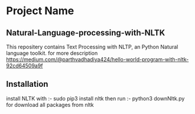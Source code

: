 # Project Name
## Natural-Language-processing-with-NLTK

This repositery contains Text Processing with NLTP, an Python Natural language toolkit. for more description https://medium.com/@parthvadhadiya424/hello-world-program-with-nltk-92cd64509a9f

## Installation

install NLTK with :- sudo pip3 install nltk 
then run :- python3 downNltk.py for download all packages from nltk


